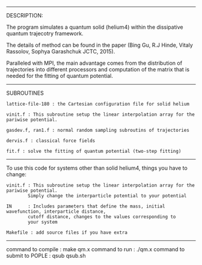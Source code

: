 ---------------------
DESCRIPTION:

The program simulates a quantum solid (helium4) within the dissipative quantum trajecotry framework. 

The details of method can be found in the paper (Bing Gu, R.J Hinde, Vitaly Rassolov, Sophya Garashchuk JCTC, 2015). 

Paralleled with MPI, the main advantage comes from the distribution of trajectories into different processors and computation of the 
matrix that is needed for the fitting of quantum potential. 


----------------------
SUBROUTINES 

	lattice-file-180 : the Cartesian configuration file for solid helium 
	
	vinit.f : This subroutine setup the linear interpolation array for the pariwise potential. 

	gasdev.f, ran1.f : normal random sampling subroutins of trajectories 

	dervis.f : classical force fields

	fit.f : solve the fitting of quantum potential (two-step fitting)  


-----------------------
To use this code for systems other than solid helium4, things you have to change: 


	vinit.f : This subroutine setup the linear interpolation array for the pariwise potential. 
		    Simply change the interparticle potential to your potential 

	IN      : Includes parameters that define the mass, initial wavefunction, interparticle distance, 
		    cutoff distance, changes to the values corresponding to 
		    your system 

	Makefile : add source files if you have extra 

----------------------
command to compile : make qm.x 
command to run     : ./qm.x 
command to submit to POPLE : qsub qsub.sh 


	
